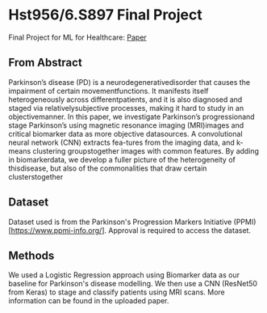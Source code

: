 # Hst956/6.S897 Final Project

Final Project for ML for Healthcare: [Paper](https://github.com/pkarnati2004/hst956/blob/master/pkarnati-aslevy-ezhou-final.pdf)

## From Abstract

Parkinson’s disease (PD) is a neurodegenerativedisorder that causes the impairment of certain movementfunctions. It manifests itself heterogeneously across differentpatients, and it is also diagnosed and staged via relativelysubjective processes, making it hard to study in an objectivemanner. In this paper, we investigate Parkinson’s progressionand stage Parkinson’s using magnetic resonance imaging (MRI)images and critical biomarker data as more objective datasources. A convolutional neural network (CNN) extracts fea-tures from the imaging data, and k-means clustering groupstogether images with common features. By adding in biomarkerdata, we develop a fuller picture of the heterogeneity of thisdisease, but also of the commonalities that draw certain clusterstogether

## Dataset

Dataset used is from the Parkinson's Progression Markers Initiative (PPMI)[https://www.ppmi-info.org/]. Approval is required to access the dataset.

## Methods

We used a Logistic Regression approach using Biomarker data as our baseline for Parkinson's disease modelling. We then use a CNN (ResNet50 from Keras) to stage and classify patients using MRI scans. More information can be found in the uploaded paper.

